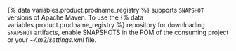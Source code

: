 {% data variables.product.prodname_registry %} supports `SNAPSHOT` versions of Apache Maven. To use the {% data variables.product.prodname_registry %} repository for downloading `SNAPSHOT` artifacts, enable SNAPSHOTS in the POM of the consuming project or your _~/.m2/settings.xml_ file.
